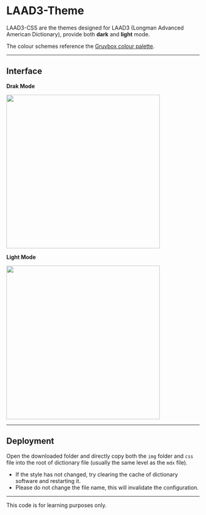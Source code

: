 # LAAD3-Theme

LAAD3-CSS are the themes designed for LAAD3 (Longman Advanced American Dictionary), provide both **dark** and **light** mode.

The colour schemes reference the [Gruvbox colour palette](https://github.com/morhetz/gruvbox.git).

---

## Interface

**Drak Mode**

<img src="https://raw.githubusercontent.com/spiteve/LAAD3-CSS/main/README/Darkmode.png" width="400px" />

<br/>

**Light Mode**

<img src="https://raw.githubusercontent.com/spiteve/LAAD3-CSS/main/README/Lightmode.png" width="400px" />

---

## Deployment

Open the downloaded folder and directly copy both the `img` folder and `css` file into the root of dictionary file (usually the same level as the `mdx` file).

- If the style has not changed, try clearing the cache of dictionary software and restarting it. 
- Please do not change the file name, this will invalidate the configuration.

---

This code is for learning purposes only.
